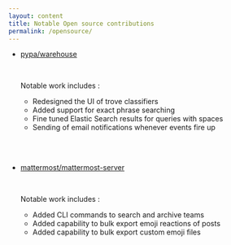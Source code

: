 ```yaml
---
layout: content
title: Notable Open source contributions
permalink: /opensource/
---
```


- [pypa/warehouse](https://github.com/pypa/warehouse/pulls?q=is%3Apr+author%3Awaseem18+is%3Aclosed)
  
  <br>

  Notable work includes :
  
  * Redesigned the UI of trove classifiers
  * Added support for exact phrase searching
  * Fine tuned Elastic Search results for queries with spaces
  * Sending of email notifications whenever events fire up
  
  
 <br><br>
- [mattermost/mattermost-server](https://github.com/mattermost/mattermost-server/pulls?q=is%3Apr+author%3Awaseem18+is%3Aclosed)

  <br>

  Notable work includes :
  
  * Added CLI commands to search and archive teams
  * Added capability to bulk export emoji reactions of posts
  * Added capability to bulk export custom emoji files
  
